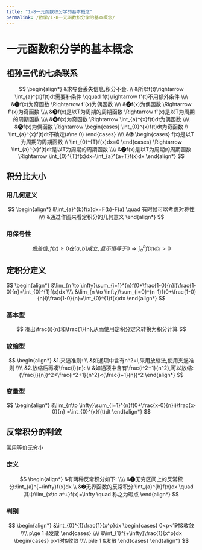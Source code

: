 ```yaml
---
title: "1-8一元函数积分学的基本概念"
permalink: /数学/1-8一元函数积分学的基本概念/
---
```



# 一元函数积分学的基本概念
## 祖孙三代的七条联系

$$
\begin{align*}
&求导会丢失信息,积分不会.
\\
&所以f(t)\rightarrow \int_{a}^{x}f(t)dt需要补条件 \qquad
f(t)\rightarrow
f'(t)不用额外条件
\\\\
&➊f(x)为奇函数 \Rightarrow f'(x)为偶函数
\\\\
&➋f(x)为偶函数 \Rightarrow f'(x)为奇函数
\\\\
&➌f(x)是以T为周期的周期函数 \Rightarrow f'(x)是以T为周期的周期函数
\\\\
&➍f(x)为奇函数 \Rightarrow
\int_{a}^{x}f(t)dt为偶函数
\\\\
&➎f(x)为偶函数 \Rightarrow 
\begin{cases}
\int_{0}^{x}f(t)dt为奇函数
\\
\int_{a}^{x}f(t)dt不确定(a\ne 0)
\end{cases}
\\\\
&➏
\begin{cases}
f(x)是以T为周期的周期函数
\\
\int_{0}^{T}f(x)dx=0
\end{cases}
\Rightarrow
\int_{a}^{x}f(t)dt是以T为周期的周期函数
\\\\
&➐f(x)是以T为周期的周期函数 \Rightarrow \int_{0}^{T}f(x)dx=\int_{a}^{a+T}f(x)dx
\end{align*}
$$

## 积分比大小
### 用几何意义

$$
\begin{align*}
&\int_{a}^{b}f(x)dx=F(b)-F(a) \quad 有时候可以考虑对称性
\\\\
&通过作图来看定积分的几何意义
\end{align*}
$$

### 用保号性

$$
做差值,f(x)\ge 0在[a,b]成立,且不恒等于0 \Rightarrow \int_{a}^{b}f(x)dx>0
$$

## 定积分定义

$$
\begin{align*}
&\lim_{n \to \infty}\sum_{i=1}^{n}f(0+\frac{1-0}{n}i)\frac{1-0}{n}=\int_{0}^{1}f(x)dx
\\\\
&\lim_{n \to \infty}\sum_{i=0}^{n-1}f(0+\frac{1-0}{n}i)\frac{1-0}{n}=\int_{0}^{1}f(x)dx
\end{align*}
$$

### 基本型

$$
凑出\frac{i}{n}和\frac{1}{n},从而使用定积分定义转换为积分计算
$$

### 放缩型

$$
\begin{align*}
&1.夹逼准则:
\\
&如通项中含有n^2+i,采用放缩法,使用夹逼准则
\\\\
&2.放缩后再凑\frac{i}{n}:
\\
&如通项中含有\frac{i^2+1}{n^2},可以放缩:
(\frac{i}{n})^2<\frac{i^2+1}{n^2}<(\frac{i+1}{n})^2
\end{align*}
$$

### 变量型

$$
\begin{align*}
&\lim_{n\to \infty}\sum_{i=1}^{n}f(0+\frac{x-0}{n}i)\frac{x-0}{n}
=\int_{0}^{x}f(t)dt
\end{align*}
$$

## 反常积分的判敛
常用等价无穷小

### 定义

$$
\begin{align*}
&有两种反常积分如下:
\\\\
&➊无穷区间上的反常积分:\int_{a}^{+\infty}f(x)dx
\\
&➋无界函数的反常积分:\int_{a}^{b}f(x)dx \quad 其中\lim_{x\to a^+}f(x)=\infty \quad 称之为瑕点
\end{align*}
$$

### 判别

$$
\begin{align*}
&\int_{0}^{1}\frac{1}{x^p}dx
\begin{cases}
0<p<1时&收敛
\\\\
p\ge 1 &发散
\end{cases}
\\\\
&\int_{1}^{+\infty}\frac{1}{x^p}dx
\begin{cases}
p>1时&收敛
\\\\
p\le 1 &发散
\end{cases}
\end{align*}
$$